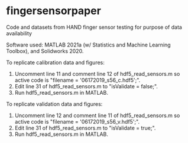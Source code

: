 # fingersensorpaper
Code and datasets from HAND finger sensor testing for purpose of data availability

Software used: MATLAB 2021a (w/ Statistics and Machine Learning Toolbox), and Solidworks 2020.

To replicate calibration data and figures:
1. Uncomment line 11 and comment line 12 of hdf5_read_sensors.m so active code is "filename = '06172019_s56_c.hdf5';".
2. Edit line 31 of hdf5_read_sensors.m to "isValidate = false;".
3. Run hdf5_read_sensors.m in MATLAB.

To replicate validation data and figures:
1. Uncomment line 12 and comment line 11 of hdf5_read_sensors.m so active code is "filename = '06172019_s56_v.hdf5';".
2. Edit line 31 of hdf5_read_sensors.m to "isValidate = true;".
3. Run hdf5_read_sensors.m in MATLAB.
